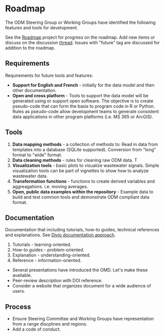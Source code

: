 # Roadmap

The ODM Steering Group or Working Groups have identified the following features and tools for development.

See the [Roadmap](https://github.com/Big-Life-Lab/covid-19-wastewater/projects/3?add_cards_query=is%3Aopen) project for progress on the roadmap. Add new items or discuss on the discussion [thread](https://github.com/Big-Life-Lab/covid-19-wastewater/discussions/108). Issues with "future" tag are discussed for addition to the roadmap.

## Requirements

Requirements for future tools and features:

- **Support for English and French** - initially for the data model and then other documentation.
- **Open and cross platform** - Tools to support the data model will be generated using or support open software. The objective is to create pseudo-code that can form the basis to program code in R or Python. Rules as pseudo-code allow development teams to generate consistent data applications in other program platforms (i.e. MS 365 or ArcGIS).

## Tools

1. **Data mapping methods** - a collection of methods to:
   Read in data from templates into a database (SQLite supported).
   Conversion from "long" format to "wide" format.
1. **Data cleaning methods** - rules for cleaning raw ODM data. T
1. **Visualization tools** - basic plots to visualize wastewater signals. Simple visualization tools can be part of vignettes to show how to analyze wastewater data.
1. **Transformation functions** - functions to create derived variables and aggreagations. i.e. moving averages.
1. **Open, public data examples within the repository** - Example data to build and test common tools and demonstrate ODM compliant data format.

## Documentation

Documentation that including tutorials, how-to guides, technical references and explanations. See [Divio documentation approach](https://documentation.divio.com).

1. Tutorials - learning-oriented.
1. How-to guides - problem-oriented.
1. Explanation - understanding-oriented.
1. Reference - information-oriented.

- Several presentations have introduced the OMD. Let's make these available.
- Peer-review description with DOI reference.
- Consider a website that organizes document for a wide audience of users.

## Process

- Ensure Steering Committee and Working Groups have representation from a range discplines and regions.
- Add a code of conduct.
